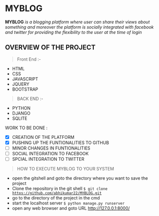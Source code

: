# MYBLOG
**MYBLOG** *is a blogging platform where user can share their views about something and moreover the platform is socially integrated with* *facebook and twitter for providing the flexibility to the user at the time of login*

## OVERVIEW OF THE PROJECT

> Front End :-
- HTML
- CSS
- JAVASCRIPT
- JQUERY
- BOOTSTRAP

> BACK END :-
- PYTHON
- DJANGO
- SQLITE

WORK TO BE DONE :
- [x] CREATION OF THE PLATFORM
- [x] PUSHING UP THE FUNTIONALITIES TO GITHUB
- [ ] MINOR CHANGES IN FUNTIONALITIES
- [ ] SOCIAL INTEGRATION TO FACEBOOK
- [ ] SPCIAL INTEGRATION TO TWITTER

> HOW TO EXECUTE MYBLOG TO YOUR SYSTEM
- open the gitshell and goto the directory where you want to save the project
- Clone the repository in the git shell
<code>$ git clone https://github.com/abhikumar22/MYBLOG.git</code> <br>
- go to the directory of the project in the cmd
- start the localhost server
<code>$ python manage.py runserver</code> <br>
- open any web browser and goto URL http://127.0.0.1:8000/



